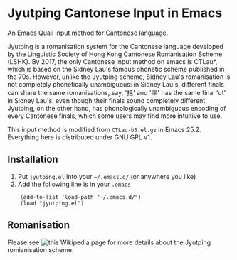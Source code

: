 Jyutping Cantonese Input in Emacs
=================================

An Emacs Quail input method for Cantonese language.

Jyutping is a romanisation system for the Cantonese language developed by
the Linguistic Society of Hong Kong Cantonese Romanisation Scheme (LSHK).
By 2017, the only Cantonese input method on emacs is CTLau*, which is based
on the Sidney Lau's famous phonetic scheme published in the 70s. However,
unlike the Jyutping scheme, Sidney Lau's romanisation is not completely
phonetically unambiguous: in Sidney Lau's, different finals can share the
same romanisations, say, '括' and '率' has the same final 'ut' in Sidney
Lau's, even though their finals sound completely different. Jyutping, on
the other hand, has phonologically unambiguous encoding of every Cantonese
finals, which some users may find more intuitive to use.

This input method is modified from `CTLau-b5.el.gz` in Emacs 25.2. Everything
here is distributed under GNU GPL v1.


Installation
------------

1. Put `jyutping.el` into your `~/.emacs.d/` (or anywhere you like)
2. Add the following line is in your `.emacs`
```
    (add-to-list 'load-path "~/.emacs.d/")
    (load "jyutping.el")
```

Romanisation
------------

Please see ![this Wikipedia page](https://en.wikipedia.org/wiki/Jyutping) for more
details about the Jyutping romianisation scheme.

